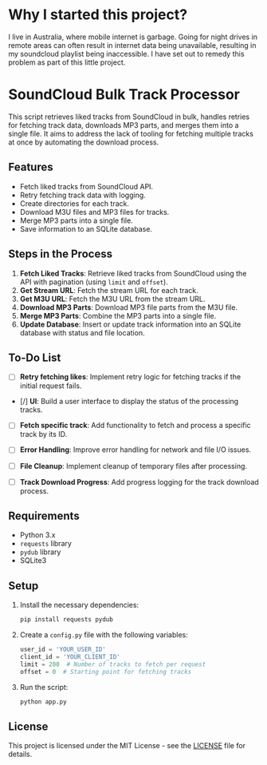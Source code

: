 # Why I started this project?

I live in Australia, where mobile internet is garbage. Going for night drives in remote areas can often result in internet data being unavailable, resulting in my soundcloud playlist being inaccessible. I have set out to remedy this problem as part of this little project.

# SoundCloud Bulk Track Processor

This script retrieves liked tracks from SoundCloud in bulk, handles retries for fetching track data, downloads MP3 parts, and merges them into a single file. It aims to address the lack of tooling for fetching multiple tracks at once by automating the download process.

## Features

- Fetch liked tracks from SoundCloud API.
- Retry fetching track data with logging.
- Create directories for each track.
- Download M3U files and MP3 files for tracks.
- Merge MP3 parts into a single file.
- Save information to an SQLite database.

## Steps in the Process

1. **Fetch Liked Tracks**: Retrieve liked tracks from SoundCloud using the API with pagination (using `limit` and `offset`).
2. **Get Stream URL**: Fetch the stream URL for each track.
3. **Get M3U URL**: Fetch the M3U URL from the stream URL.
4. **Download MP3 Parts**: Download MP3 file parts from the M3U file.
5. **Merge MP3 Parts**: Combine the MP3 parts into a single file.
6. **Update Database**: Insert or update track information into an SQLite database with status and file location.

## To-Do List

- [ ] **Retry fetching likes**: Implement retry logic for fetching tracks if the initial request fails.
- [/] **UI**: Build a user interface to display the status of the processing tracks.
- [ ] **Fetch specific track**: Add functionality to fetch and process a specific track by its ID.
- [ ] **Error Handling**: Improve error handling for network and file I/O issues.
- [ ] **File Cleanup**: Implement cleanup of temporary files after processing.
- [ ] **Track Download Progress**: Add progress logging for the track download process.


## Requirements

- Python 3.x
- `requests` library
- `pydub` library
- SQLite3

## Setup

1. Install the necessary dependencies:

    ```bash
    pip install requests pydub
    ```

2. Create a `config.py` file with the following variables:

    ```python
    user_id = 'YOUR_USER_ID'
    client_id = 'YOUR_CLIENT_ID'
    limit = 200  # Number of tracks to fetch per request
    offset = 0  # Starting point for fetching tracks
    ```

3. Run the script:

    ```bash
    python app.py
    ```

## License

This project is licensed under the MIT License - see the [LICENSE](LICENSE) file for details.
